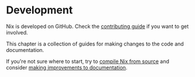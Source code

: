 # Development

Nix is developed on GitHub.
Check the [contributing guide](https://github.com/NixOS/nix/blob/master/doc/CONTRIBUTING.md) if you want to get involved.

This chapter is a collection of guides for making changes to the code and documentation.

If you're not sure where to start, try to [compile Nix from source](./hacking.md) and consider [making improvements to documentation](./documentation.md).

